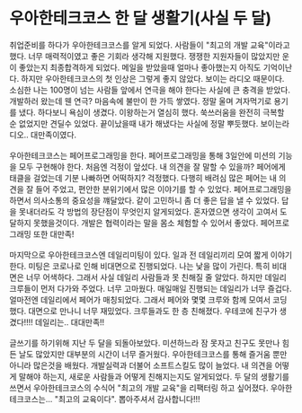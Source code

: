 # 우아한테크코스 한 달 생활기(사실 두 달)

취업준비를 하다가 우아한테크코스를 알게 되었다. 사람들이 "최고의 개발 교육"이라고 했다. 너무 매력적이였고 좋은 기회라 생각해 지원했다.
쟁쟁한 지원자들이 많았지만 운이 좋았는지 최종합격하게 되었다. 메일을 받았을때 얼마나 좋아했는지 아직도 기억이난다.
하지만 우아한테크코스의 첫 인상은 그렇게 좋지 않았다. 보이는 라디오 때문이다.
소심한 나는 100명이 넘는 사람들 앞에서 연극을 해야 한다는 사실에 큰 충격을 받았다.
개발하러 왔는데 웬 연극? 마음속에 불만이 한 가득 쌓였다. 정말 울며 겨자먹기로 용기를 냈다.
하다보니 욕심이 생겼다. 이왕하는거 열심히 했다. 쑥쓰러움을 완전히 극복할 순 없었지만 견딜수 있었다.
끝이났을때 내가 해냈다는 사실에 정말 뿌듯했다. 보이는라디오.. 대만족이였다.
<br><br>
우아한테크코스는 페어프로그래밍을 한다. 페어프로그래밍을 통해 3일안에 미션의 기능을 모두 구현해야 한다.
처음엔 걱정이 앞섰다. 내 의견을 잘 말할 수 있을까? 페어에게 태클을 걸었는데 기분 나빠하면 어떡하지? 걱정했다.
다행히 배려심 많은 페어는 내 의견을 잘 들어 주었고, 편안한 분위기에서 많은 이야기를 할 수 있었다.
페어프로그래밍을 하면서 의사소통의 중요성을 꺠달았다. 같이 고민하니 좀 더 좋은 답을 낼 수 있었다. 답을 못내더라도 각 방법의 장단점이 무엇인지 알게되었다.
혼자였으면 생각이 고여서 도달하지 못했을것이다. 개발은 협력이라는 말을 몸소 체험할 수 있어서 좋았다. 페어프로그래밍 또한 대만족!
<br><br>
마지막으로 우아한테크코스엔 데일리미팅이 있다. 일과 전 데일리끼리 모여 짧게 이야기한다. 미팅은 코로나로 인해 비대면으로 진행되었다.
나는 낯을 많이 가린다. 특히 비대면은 너무 어색하다. 그래서 사실 데일리 사람들과 못 친해질 줄 알았다.
하지만 데일리 크루들이 먼저 다가와 주었다. 너무 고마웠다. 매일매일 진행되는 데일리가 너무 즐겁다.
얼마전엔 데일리에서 페어가 매칭되었다. 그래서 페어와 몇몇 크루와 함께 모여서 코딩했다.
대면으로 만나니 너무 재밌었다. 크루들과도 한 층 친해졌다. 우테코에 친구가 생겼다!!!! 데일리는.. 대대만족!!
<br><br>
글쓰기를 하기위해 지난 두 달을 되돌아보았다. 미션하느라 잠 못자고 친구도 못만나 힘든 날도 많았지만 대부분의 시간이 너무 즐거웠다.
우아한테크코스를 통해 즐거움 뿐만 아니라 많은것을 배웠다. 개발실력과 더불어 소프트스킬도 많이 늘었다. 
내 의견을 어떻게 말해야 하는지, 새로운 사람들과 어떻게 친해지는지도 알게되었다.
두 달의 생활기를 쓰면서 우아한테크코스의 수식어 "최고의 개발 교육"을 리팩터링 하고 싶어졌다.
우아한테크코스는... "최고의 교육이다". 뽑아주셔서 감사합니다!!!



